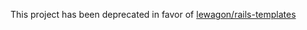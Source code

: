 This project has been deprecated in favor of [lewagon/rails-templates](https://github.com/lewagon/rails-templates)
